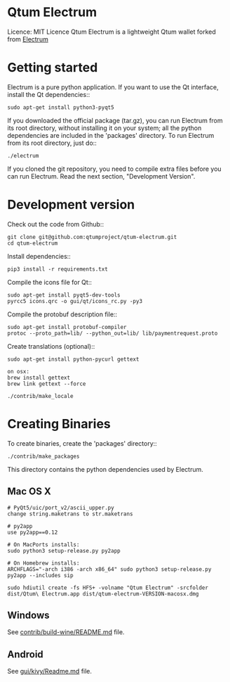 Qtum Electrum
=====================================

  Licence: MIT Licence
  Qtum Electrum is a lightweight Qtum wallet forked from [Electrum](https://github.com/spesmilo/electrum)


Getting started
===============

Electrum is a pure python application. If you want to use the Qt interface, install the Qt dependencies::

    sudo apt-get install python3-pyqt5

If you downloaded the official package (tar.gz), you can run Electrum from its root directory, without installing it on your system; all the python dependencies are included in the 'packages' directory. To run Electrum from its root directory, just do::

    ./electrum

If you cloned the git repository, you need to compile extra files before you can run Electrum. Read the next section, "Development Version".


Development version
===================

Check out the code from Github::

    git clone git@github.com:qtumproject/qtum-electrum.git
    cd qtum-electrum

Install dependencies::

    pip3 install -r requirements.txt

Compile the icons file for Qt::

    sudo apt-get install pyqt5-dev-tools
    pyrcc5 icons.qrc -o gui/qt/icons_rc.py -py3

Compile the protobuf description file::

    sudo apt-get install protobuf-compiler
    protoc --proto_path=lib/ --python_out=lib/ lib/paymentrequest.proto

Create translations (optional)::

    sudo apt-get install python-pycurl gettext

    on osx:
    brew install gettext
    brew link gettext --force

    ./contrib/make_locale



Creating Binaries
=================


To create binaries, create the 'packages' directory::

    ./contrib/make_packages

This directory contains the python dependencies used by Electrum.

Mac OS X
--------


    # PyQt5/uic/port_v2/ascii_upper.py
    change string.maketrans to str.maketrans

    # py2app
    use py2app==0.12

    # On MacPorts installs:
    sudo python3 setup-release.py py2app

    # On Homebrew installs:
    ARCHFLAGS="-arch i386 -arch x86_64" sudo python3 setup-release.py py2app --includes sip

    sudo hdiutil create -fs HFS+ -volname "Qtum Electrum" -srcfolder dist/Qtum\ Electrum.app dist/qtum-electrum-VERSION-macosx.dmg

Windows
-------

See [contrib/build-wine/README.md](https://github.com/qtumproject/qtum-electrum/blob/master/contrib/build-wine/README.md) file.


Android
-------

See [gui/kivy/Readme.md](https://github.com/qtumproject/qtum-electrum/blob/master/gui/kivy/Readme.md) file.


